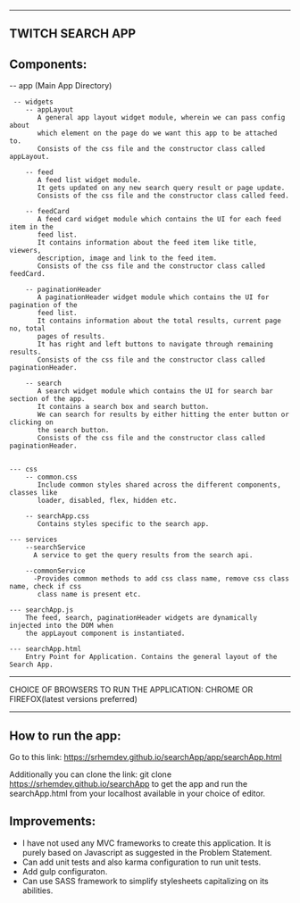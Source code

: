 -------------------------------
TWITCH SEARCH APP
-------------------------------

Components:
--------------------------------

-- app (Main App Directory)

     -- widgets
        -- appLayout
           A general app layout widget module, wherein we can pass config about
           which element on the page do we want this app to be attached to.
           Consists of the css file and the constructor class called appLayout.

        -- feed
           A feed list widget module.
           It gets updated on any new search query result or page update.
           Consists of the css file and the constructor class called feed.

        -- feedCard
           A feed card widget module which contains the UI for each feed item in the
           feed list.
           It contains information about the feed item like title, viewers,
           description, image and link to the feed item.
           Consists of the css file and the constructor class called feedCard.

        -- paginationHeader
           A paginationHeader widget module which contains the UI for pagination of the
           feed list.
           It contains information about the total results, current page no, total
           pages of results.
           It has right and left buttons to navigate through remaining results.
           Consists of the css file and the constructor class called paginationHeader.

        -- search
           A search widget module which contains the UI for search bar section of the app.
           It contains a search box and search button.
           We can search for results by either hitting the enter button or clicking on
           the search button.
           Consists of the css file and the constructor class called paginationHeader.


    --- css
        -- common.css
           Include common styles shared across the different components, classes like
           loader, disabled, flex, hidden etc.

        -- searchApp.css
           Contains styles specific to the search app.

    --- services
        --searchService
          A service to get the query results from the search api.

        --commonService
          -Provides common methods to add css class name, remove css class name, check if css
           class name is present etc.

    --- searchApp.js
        The feed, search, paginationHeader widgets are dynamically injected into the DOM when
        the appLayout component is instantiated.

    --- searchApp.html
        Entry Point for Application. Contains the general layout of the Search App.


---------------------------------------------------------------------------------------

CHOICE OF BROWSERS TO RUN THE APPLICATION: CHROME OR FIREFOX(latest versions preferred)


---------------------------------------------------------------------------------------



How to run the app:
------------------

Go to this link: https://srhemdev.github.io/searchApp/app/searchApp.html

Additionally you can clone the link: git clone https://srhemdev.github.io/searchApp
to get the app and run the searchApp.html from your localhost available in your choice
of editor.

Improvements:
-------------
- I have not used any MVC frameworks to create this application. It is purely based
on Javascript as suggested in the Problem Statement.
- Can add unit tests and also karma configuration to run unit tests.
- Add gulp configuraton.
- Can use SASS framework to simplify stylesheets capitalizing on its abilities.









